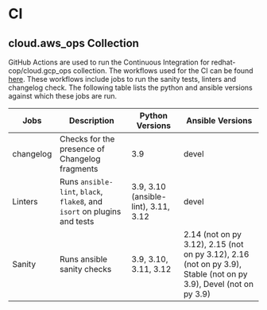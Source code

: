 # CI

## cloud.aws_ops Collection

GitHub Actions are used to run the Continuous Integration for redhat-cop/cloud.gcp_ops collection. The workflows used for the CI can be found [here](https://github.com/redhat-cop/cloud.gcp_ops/tree/main/.github/workflows). These workflows include jobs to run the sanity tests, linters and changelog check. The following table lists the python and ansible versions against which these jobs are run.

| Jobs | Description | Python Versions | Ansible Versions |
| ------ |-------| ------ | -----------|
| changelog |Checks for the presence of Changelog fragments | 3.9 | devel |
| Linters | Runs `ansible-lint`, `black`, `flake8`, and `isort` on plugins and tests | 3.9, 3.10 (ansible-lint), 3.11, 3.12 | devel |
| Sanity | Runs ansible sanity checks | 3.9, 3.10, 3.11, 3.12 | 2.14 (not on py 3.12), 2.15 (not on py 3.12), 2.16 (not on py 3.9), Stable (not on py 3.9), Devel (not on py 3.9) |
